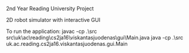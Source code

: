 2nd Year Reading University Project

2D robot simulator with interactive GUI

To run the application:
javac -cp .\src src\uk\ac\reading\cs2ja16\viskantasjuodenas\gui\Main.java
java -cp .\src uk.ac.reading.cs2ja16.viskantasjuodenas.gui.Main
